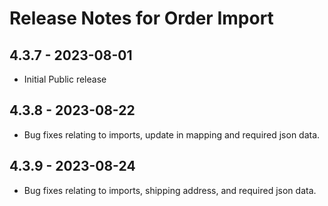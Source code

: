 # Release Notes for Order Import
## 4.3.7 - 2023-08-01
- Initial Public release
## 4.3.8 - 2023-08-22
- Bug fixes relating to imports, update in mapping and required json data.
## 4.3.9 - 2023-08-24
- Bug fixes relating to imports, shipping address, and required json data.

